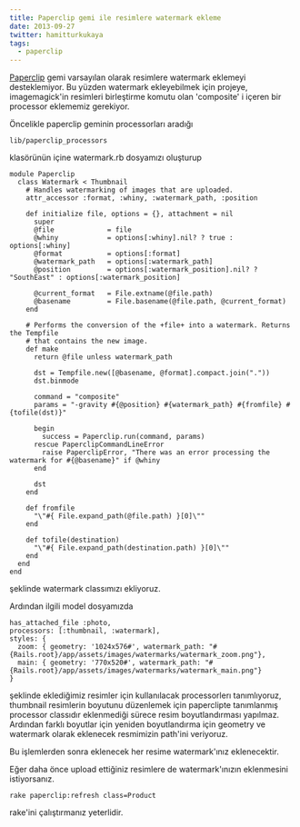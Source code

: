 ```yaml
---
title: Paperclip gemi ile resimlere watermark ekleme
date: 2013-09-27
twitter: hamitturkukaya
tags:
  - paperclip
---
```


[Paperclip][1] gemi varsayılan olarak resimlere watermark eklemeyi desteklemiyor. Bu yüzden watermark ekleyebilmek için projeye, imagemagick'in resimleri birleştirme komutu olan 'composite' i içeren bir processor eklememiz gerekiyor.

<!--more-->

Öncelikle paperclip geminin processorları aradığı

    lib/paperclip_processors


klasörünün içine watermark.rb dosyamızı oluşturup

    module Paperclip
      class Watermark < Thumbnail
        # Handles watermarking of images that are uploaded.
        attr_accessor :format, :whiny, :watermark_path, :position

        def initialize file, options = {}, attachment = nil
          super
          @file             = file
          @whiny            = options[:whiny].nil? ? true : options[:whiny]
          @format           = options[:format]
          @watermark_path   = options[:watermark_path]
          @position         = options[:watermark_position].nil? ? "SouthEast" : options[:watermark_position]

          @current_format   = File.extname(@file.path)
          @basename         = File.basename(@file.path, @current_format)
        end

        # Performs the conversion of the +file+ into a watermark. Returns the Tempfile
        # that contains the new image.
        def make
          return @file unless watermark_path

          dst = Tempfile.new([@basename, @format].compact.join("."))
          dst.binmode

          command = "composite"
          params = "-gravity #{@position} #{watermark_path} #{fromfile} #{tofile(dst)}"

          begin
            success = Paperclip.run(command, params)
          rescue PaperclipCommandLineError
            raise PaperclipError, "There was an error processing the watermark for #{@basename}" if @whiny
          end

          dst
        end

        def fromfile
          "\"#{ File.expand_path(@file.path) }[0]\""
        end

        def tofile(destination)
          "\"#{ File.expand_path(destination.path) }[0]\""
        end
      end
    end


şeklinde watermark classımızı ekliyoruz.

Ardından ilgili model dosyamızda

    has_attached_file :photo,
    processors: [:thumbnail, :watermark],
    styles: {
      zoom: { geometry: '1024x576#', watermark_path: "#{Rails.root}/app/assets/images/watermarks/watermark_zoom.png"},
      main: { geometry: '770x520#', watermark_path: "#{Rails.root}/app/assets/images/watermarks/watermark_main.png"}
    }


şeklinde eklediğimiz resimler için kullanılacak processorlerı tanımlıyoruz, thumbnail resimlerin boyutunu düzenlemek için paperclipte tanımlanmış processor classıdır eklenmediği sürece resim boyutlandırması yapılmaz. Ardından farklı boyutlar için yeniden boyutlandırma için geometry ve watermark olarak eklenecek resmimizin path'ini veriyoruz.

Bu işlemlerden sonra eklenecek her resime watermark'ınız eklenecektir.

Eğer daha önce upload ettiğiniz resimlere de watermark'ınızın eklenmesini istiyorsanız.

    rake paperclip:refresh class=Product


rake'ini çalıştırmanız yeterlidir.

 [1]: https://github.com/thoughtbot/paperclip